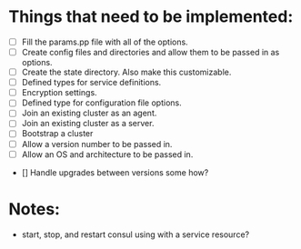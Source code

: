 # Things that need to be implemented:

- [ ] Fill the params.pp file with all of the options.
- [ ] Create config files and directories and allow them to be passed in as options.
- [ ] Create the state directory. Also make this customizable.
- [ ] Defined types for service definitions.
- [ ] Encryption settings.
- [ ] Defined type for configuration file options.
- [ ] Join an existing cluster as an agent.
- [ ] Join an existing cluster as a server.
- [ ] Bootstrap a cluster
- [ ] Allow a version number to be passed in.
- [ ] Allow an OS and architecture to be passed in.
- [] Handle upgrades between versions some how?

# Notes:
  * start, stop, and restart consul using with a service resource?
